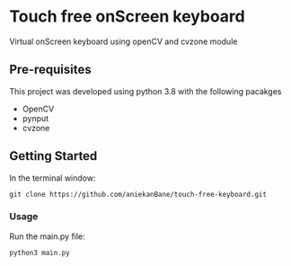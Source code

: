 # Touch free onScreen keyboard
Virtual onScreen keyboard using openCV and cvzone module
## Pre-requisites
This project was developed using python 3.8 with the following pacakges
- OpenCV
- pynput
- cvzone
## Getting Started
In the terminal window:
```
git clone https://github.com/aniekanBane/touch-free-keyboard.git
```
### Usage
Run the main.py file:
```
python3 main.py
```

